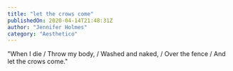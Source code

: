 ```yaml
---
title: "let the crows come"
publishedOn: 2020-04-14T21:48:31Z
author: "Jennifer Holmes"
category: "Aesthetico"
---
```


"When I die / Throw my body, / Washed and naked, / Over the fence / And let the crows come."
